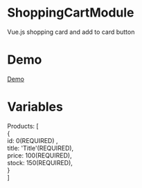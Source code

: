 # ShoppingCartModule
Vue.js shopping card and add to card button
# Demo
<a href="https://yutpatech.github.io/ShoppingCartModule/">Demo</a>
# Variables
Products: [ <br>
  {<br>
  id: 0(REQUIRED) ,<br>
  title: 'Title'(REQUIRED), <br>
  price: 100(REQUIRED),<br>
  stock: 150(REQUIRED),<br>
  }<br>
]
